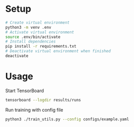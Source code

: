 # Setup
```bash
# Create virtual environment
python3 -m venv .env
# Activate virtual environment
source .env/bin/activate
# Install dependencies
pip install -r requirements.txt
# Deactivate virtual environment when finished
deactivate
```
# Usage
Start TensorBoard
```bash
tensorboard --logdir results/runs
```
Run training with config file
```bash
python3 ./train_utils.py --config configs/example.yaml
```